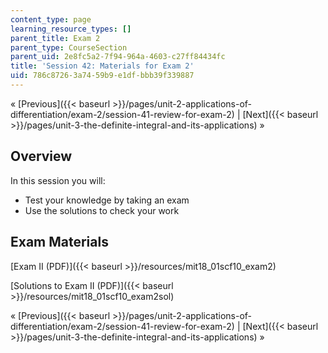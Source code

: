 ```yaml
---
content_type: page
learning_resource_types: []
parent_title: Exam 2
parent_type: CourseSection
parent_uid: 2e8fc5a2-7f94-964a-4603-c27ff84434fc
title: 'Session 42: Materials for Exam 2'
uid: 786c8726-3a74-59b9-e1df-bbb39f339887
---
```


« [Previous]({{< baseurl >}}/pages/unit-2-applications-of-differentiation/exam-2/session-41-review-for-exam-2) | [Next]({{< baseurl >}}/pages/unit-3-the-definite-integral-and-its-applications) »

Overview
--------

In this session you will:

*   Test your knowledge by taking an exam
*   Use the solutions to check your work

Exam Materials
--------------

[Exam II (PDF)]({{< baseurl >}}/resources/mit18_01scf10_exam2)

[Solutions to Exam II (PDF)]({{< baseurl >}}/resources/mit18_01scf10_exam2sol)

« [Previous]({{< baseurl >}}/pages/unit-2-applications-of-differentiation/exam-2/session-41-review-for-exam-2) | [Next]({{< baseurl >}}/pages/unit-3-the-definite-integral-and-its-applications) »